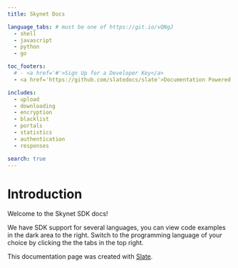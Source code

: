 ```yaml
---
title: Skynet Docs

language_tabs: # must be one of https://git.io/vQNgJ
  - shell
  - javascript
  - python
  - go

toc_footers:
  # - <a href='#'>Sign Up for a Developer Key</a>
  - <a href='https://github.com/slatedocs/slate'>Documentation Powered by Slate</a>

includes:
  - upload
  - downloading
  - encryption
  - blacklist
  - portals
  - statistics
  - authentication
  - responses

search: true
---
```


# Introduction

Welcome to the Skynet SDK docs!

We have SDK support for several languages, you can view code examples in the
dark area to the right. Switch to the programming language of your choice by
clicking the the tabs in the top right.

This documentation page was created with [Slate](https://github.com/slatedocs/slate).